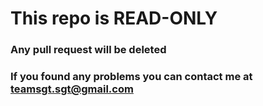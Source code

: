 # This repo is READ-ONLY
### Any pull request will be deleted
### If you found any problems you can contact me at [teamsgt.sgt@gmail.com](mailto:teamsgt.sgt@gmail.com)
